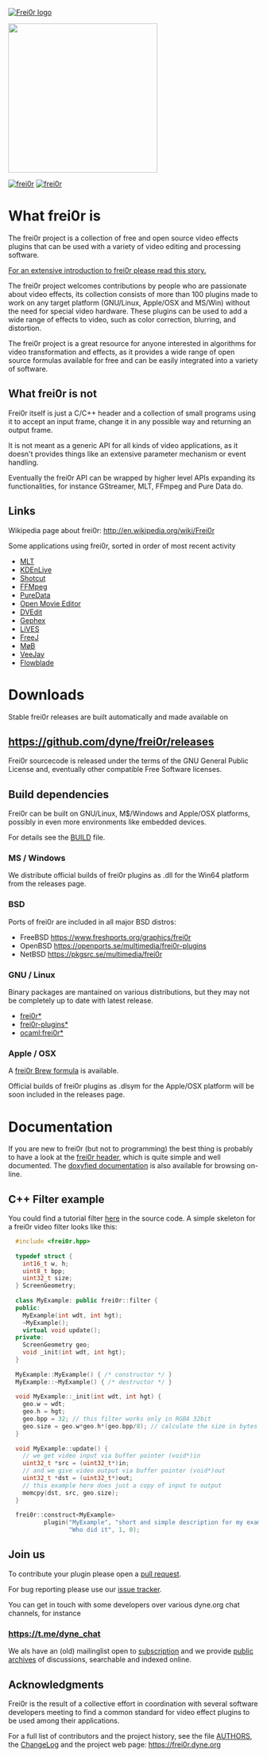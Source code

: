 [![Frei0r logo](https://github.com/dyne/frei0r/raw/gh_pages/pics/frei0r.png)](https://frei0r.dyne.org)

<img src="https://files.dyne.org/software_by_dyne.png" width="300">

[![frei0r](https://github.com/dyne/frei0r/actions/workflows/test.yml/badge.svg)](https://github.com/dyne/frei0r/actions/workflows/test.yml)
[![frei0r](https://github.com/dyne/frei0r/actions/workflows/release.yml/badge.svg)](https://github.com/dyne/frei0r/actions/workflows/release.yml)


# What frei0r is 

The frei0r project is a collection of free and open source video effects plugins that can be used with a variety of video editing and processing software.

[For an extensive introduction to frei0r please read this story.](https://jaromil.medium.com/frei0r-the-free-and-open-source-video-effect-preservation-project-604134dde8b3?source=friends_link&sk=c83a054b979d421279f5fc3d2ea1acd8)

The frei0r project welcomes contributions by people who are passionate about video effects, its collection consists of more than 100 plugins made to work on any target platform (GNU/Linux, Apple/OSX and MS/Win) without the need for special video hardware. These plugins can be used to add a wide range of effects to video, such as color correction, blurring, and distortion.

The frei0r project is a great resource for anyone interested in algorithms for video transformation and effects, as it provides a wide range of open source formulas available for free and can be easily integrated into a variety of software. 


## What frei0r is not 

Frei0r itself is just a C/C++ header and a collection of small programs using it to accept an input frame, change it in any possible way and returning an output frame.

It is not meant as a generic API for all kinds of video applications, as it doesn't provides things like an extensive parameter mechanism or event handling.

Eventually the frei0r API can be wrapped by higher level APIs expanding its functionalities, for instance GStreamer, MLT, FFmpeg and Pure Data do.

## Links

Wikipedia page about frei0r: http://en.wikipedia.org/wiki/Frei0r

Some applications using frei0r, sorted in order of most recent activity

- [MLT](http://www.mltframework.org/)
- [KDEnLive](http://www.kdenlive.org/)
- [Shotcut](https://www.shotcut.org/)
- [FFMpeg](https://g=ffmpeg.org)
- [PureData](http://www.artefacte.org/pd/)
- [Open  Movie  Editor](http://openmovieeditor.sourceforge.net/)
- [DVEdit](http://www.freenet.org.nz/dvedit)
- [Gephex](http://www.gephex.org/)
- [LiVES](http://lives.sf.net)
- [FreeJ](http://freej.dyne.org)
- [MøB](http://mob.bek.no/)
- [VeeJay](http://veejayhq.net)
- [Flowblade](http://code.google.com/p/flowblade/)


# Downloads

Stable frei0r releases are built automatically and made available on

## https://github.com/dyne/frei0r/releases

Frei0r sourcecode is released under the terms of the GNU General Public License and, eventually other compatible Free Software licenses.

## Build dependencies 

Frei0r can be built on GNU/Linux, M$/Windows and Apple/OSX platforms, possibly in even more environments like embedded devices.

For details see the [BUILD](/BUILD.md) file.

### MS / Windows

We distribute official builds of frei0r plugins as .dll for the Win64 platform from the releases page.

### BSD

Ports of frei0r are included in all major BSD distros:
- FreeBSD https://www.freshports.org/graphics/frei0r
- OpenBSD https://openports.se/multimedia/frei0r-plugins
- NetBSD https://pkgsrc.se/multimedia/frei0r

### GNU / Linux

Binary packages are mantained on various distributions, but they may not be completely up to date with latest release.

- [frei0r*](https://repology.org/project/frei0r/versions)
- [frei0r-plugins*](https://repology.org/project/frei0r-plugins/versions)
- [ocaml:frei0r*](https://repology.org/project/ocaml:frei0r/versions)

### Apple / OSX 

A [frei0r Brew formula](https://formulae.brew.sh/formula/frei0r) is available.

Official builds of frei0r plugins as .dlsym for the Apple/OSX platform will be soon included in the releases page.

# Documentation 


If you are new to frei0r (but not to programming) the best thing is probably to have a look at the [frei0r header](/include/frei0r.h), which is quite simple and well documented. The [doxyfied documentation](http://frei0r.dyne.org/codedoc/html) is also available for browsing on-line.


## C++ Filter example 

You could find a tutorial filter [here](https://github.com/dyne/frei0r/tree/master/src/filter/tutorial) in the source code.
A simple skeleton for a frei0r video filter looks like this:

```c++
  #include <frei0r.hpp>
  
  typedef struct {
    int16_t w, h;
    uint8_t bpp;
    uint32_t size;
  } ScreenGeometry;
  
  class MyExample: public frei0r::filter {
  public:
    MyExample(int wdt, int hgt);
    ~MyExample();
    virtual void update();
  private:
    ScreenGeometry geo;
    void _init(int wdt, int hgt);
  }
  
  MyExample::MyExample() { /* constructor */ }
  MyExample::~MyExample() { /* destructor */ }
  
  void MyExample::_init(int wdt, int hgt) {
    geo.w = wdt;
    geo.h = hgt;
    geo.bpp = 32; // this filter works only in RGBA 32bit
    geo.size = geo.w*geo.h*(geo.bpp/8); // calculate the size in bytes
  }
  
  void MyExample::update() {
    // we get video input via buffer pointer (void*)in 
    uint32_t *src = (uint32_t*)in;
    // and we give video output via buffer pointer (void*)out
    uint32_t *dst = (uint32_t*)out;
    // this example here does just a copy of input to output
    memcpy(dst, src, geo.size);
  }
    
  frei0r::construct<MyExample>
          plugin("MyExample", "short and simple description for my example",
                 "Who did it", 1, 0);
```

## Join us 

To contribute your plugin please open a [pull request](https://github.com/dyne/frei0r/pulls).

For bug reporting please use our [issue tracker](https://github.com/dyne/frei0r/issues).

You can get in touch with some developers over various dyne.org chat channels, for instance

### https://t.me/dyne_chat

We als have an (old) mailinglist open to [subscription](https://mailinglists.dyne.org/cgi-bin/mailman/listinfo/frei0r) and we provide [public archives](https://lists.dyne.org/lurker/list/frei0r.en.html) of discussions, searchable and indexed online.

## Acknowledgments 

Frei0r is the result of a collective effort in coordination with several software developers meeting to find a common standard for video effect plugins to be used among their applications.

For a full list of contributors and the project history, see the file [AUTHORS](/AUTHORS), the [ChangeLog](/ChangeLog) and the project web page: https://frei0r.dyne.org


